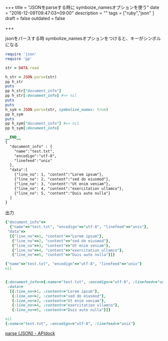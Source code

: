 +++
title = "JSONをparseする時に symboize_namesオプションを使う"
date = "2016-12-09T09:47:03+09:00"
description = ""
tags = ["ruby","json"
]
draft = false
outdated = false

+++

jsonをパースする時 symbolize_namesオプションをつけると、キーがシンボルになる

```rb
require 'json'
require 'pp'

str = DATA.read

h_str = JSON.parse(str)
pp h_str
puts
pp h_str["document_info"]
pp h_str[:document_info] #=> nil
puts
puts
h_sym = JSON.parse(str, symbolize_names: true)
pp h_sym
puts
pp h_sym["document_info"] #=> nil
pp h_sym[:document_info]

__END__
{
  "document_info" : {
    "name":"test.txt",
    "encodign":"utf-8",
    "linefeed":"unix"
  },
  "data":[
    {"line_no": 1, "content":"Lorem ipsum"},
    {"line_no": 2, "content":"sed do eiusmod"},
    {"line_no": 3, "content":"Ut enim veniam"},
    {"line_no": 4, "content":"exercitation ullamco"},
    {"line_no": 5, "content":"Duis aute nulla"}
  ]
}

```

出力

```rb
{"document_info"=>
  {"name"=>"test.txt", "encodign"=>"utf-8", "linefeed"=>"unix"},
 "data"=>
  [{"line_no"=>1, "content"=>"Lorem ipsum"},
   {"line_no"=>2, "content"=>"sed do eiusmod"},
   {"line_no"=>3, "content"=>"Ut enim veniam"},
   {"line_no"=>4, "content"=>"exercitation ullamco"},
   {"line_no"=>5, "content"=>"Duis aute nulla"}]}

{"name"=>"test.txt", "encodign"=>"utf-8", "linefeed"=>"unix"}
nil


{:document_info=>{:name=>"test.txt", :encodign=>"utf-8", :linefeed=>"unix"},
 :data=>
  [{:line_no=>1, :content=>"Lorem ipsum"},
   {:line_no=>2, :content=>"sed do eiusmod"},
   {:line_no=>3, :content=>"Ut enim veniam"},
   {:line_no=>4, :content=>"exercitation ullamco"},
   {:line_no=>5, :content=>"Duis aute nulla"}]}

nil
{:name=>"test.txt", :encodign=>"utf-8", :linefeed=>"unix"}
```


[parse \(JSON\) \- APIdock](http://apidock.com/ruby/JSON/parse)